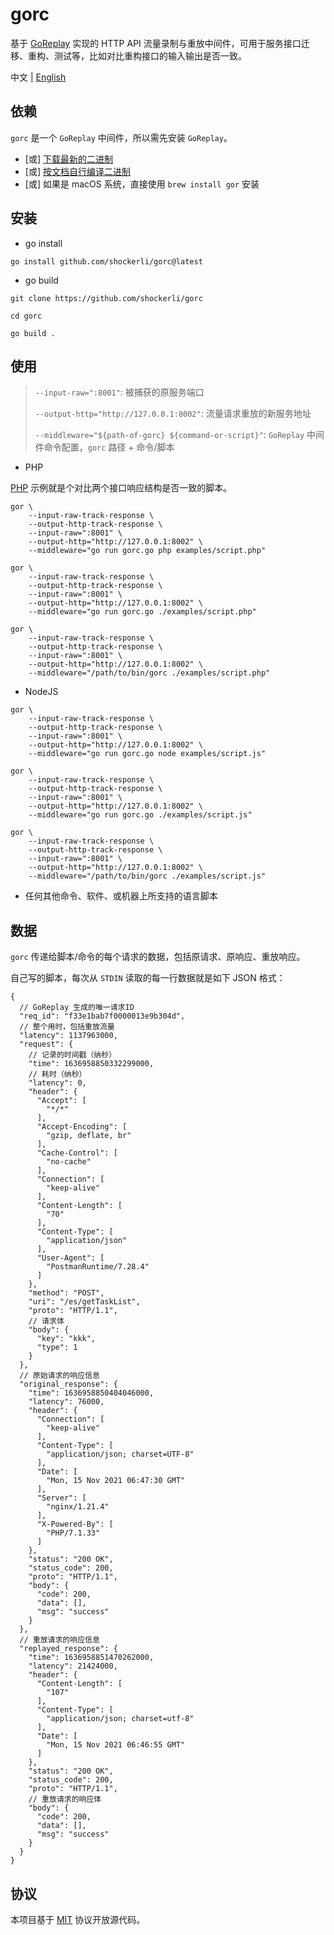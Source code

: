 # gorc

基于 [GoReplay](https://github.com/buger/goreplay) 实现的 HTTP API 流量录制与重放中间件，可用于服务接口迁移、重构、测试等，比如对比重构接口的输入输出是否一致。

中文 | [English](README.md)

## 依赖

`gorc` 是一个 `GoReplay` 中间件，所以需先安装 `GoReplay`。

- [或] [下载最新的二进制](https://github.com/buger/goreplay/releases)
- [或] [按文档自行编译二进制](https://github.com/buger/goreplay/wiki/Compilation)
- [或] 如果是 macOS 系统，直接使用 `brew install gor` 安装

## 安装

- go install

```shell
go install github.com/shockerli/gorc@latest
```

- go build

```shell
git clone https://github.com/shockerli/gorc

cd gorc

go build .
```

## 使用

> `--input-raw=":8001"`: 被捕获的原服务端口
>
> `--output-http="http://127.0.0.1:8002"`: 流量请求重放的新服务地址
>
> `--middleware="${path-of-gorc} ${command-or-script}"`: `GoReplay` 中间件命令配置，`gorc` 路径 + 命令/脚本

- PHP

[PHP](examples/script.php) 示例就是个对比两个接口响应结构是否一致的脚本。

```shell
gor \
    --input-raw-track-response \
    --output-http-track-response \
    --input-raw=":8001" \
    --output-http="http://127.0.0.1:8002" \
    --middleware="go run gorc.go php examples/script.php"

gor \
    --input-raw-track-response \
    --output-http-track-response \
    --input-raw=":8001" \
    --output-http="http://127.0.0.1:8002" \
    --middleware="go run gorc.go ./examples/script.php"

gor \
    --input-raw-track-response \
    --output-http-track-response \
    --input-raw=":8001" \
    --output-http="http://127.0.0.1:8002" \
    --middleware="/path/to/bin/gorc ./examples/script.php"
```

- NodeJS

```shell
gor \
    --input-raw-track-response \
    --output-http-track-response \
    --input-raw=":8001" \
    --output-http="http://127.0.0.1:8002" \
    --middleware="go run gorc.go node examples/script.js"

gor \
    --input-raw-track-response \
    --output-http-track-response \
    --input-raw=":8001" \
    --output-http="http://127.0.0.1:8002" \
    --middleware="go run gorc.go ./examples/script.js"

gor \
    --input-raw-track-response \
    --output-http-track-response \
    --input-raw=":8001" \
    --output-http="http://127.0.0.1:8002" \
    --middleware="/path/to/bin/gorc ./examples/script.js"
```

- 任何其他命令、软件、或机器上所支持的语言脚本

## 数据

`gorc` 传递给脚本/命令的每个请求的数据，包括原请求、原响应、重放响应。

自己写的脚本，每次从 `STDIN` 读取的每一行数据就是如下 JSON 格式：

```json5
{
  // GoReplay 生成的唯一请求ID
  "req_id": "f33e1bab7f0000013e9b304d",
  // 整个用时，包括重放流量
  "latency": 1137963000,
  "request": {
    // 记录的时间戳（纳秒）
    "time": 1636958850332299000,
    // 耗时（纳秒）
    "latency": 0,
    "header": {
      "Accept": [
        "*/*"
      ],
      "Accept-Encoding": [
        "gzip, deflate, br"
      ],
      "Cache-Control": [
        "no-cache"
      ],
      "Connection": [
        "keep-alive"
      ],
      "Content-Length": [
        "70"
      ],
      "Content-Type": [
        "application/json"
      ],
      "User-Agent": [
        "PostmanRuntime/7.28.4"
      ]
    },
    "method": "POST",
    "uri": "/es/getTaskList",
    "proto": "HTTP/1.1",
    // 请求体
    "body": {
      "key": "kkk",
      "type": 1
    }
  },
  // 原始请求的响应信息
  "original_response": {
    "time": 1636958850404046000,
    "latency": 76000,
    "header": {
      "Connection": [
        "keep-alive"
      ],
      "Content-Type": [
        "application/json; charset=UTF-8"
      ],
      "Date": [
        "Mon, 15 Nov 2021 06:47:30 GMT"
      ],
      "Server": [
        "nginx/1.21.4"
      ],
      "X-Powered-By": [
        "PHP/7.1.33"
      ]
    },
    "status": "200 OK",
    "status_code": 200,
    "proto": "HTTP/1.1",
    "body": {
      "code": 200,
      "data": [],
      "msg": "success"
    }
  },
  // 重放请求的响应信息
  "replayed_response": {
    "time": 1636958851470262000,
    "latency": 21424000,
    "header": {
      "Content-Length": [
        "107"
      ],
      "Content-Type": [
        "application/json; charset=utf-8"
      ],
      "Date": [
        "Mon, 15 Nov 2021 06:46:55 GMT"
      ]
    },
    "status": "200 OK",
    "status_code": 200,
    "proto": "HTTP/1.1",
    // 重放请求的响应体
    "body": {
      "code": 200,
      "data": [],
      "msg": "success"
    }
  }
}
```

## 协议

本项目基于 [MIT](LICENSE) 协议开放源代码。
